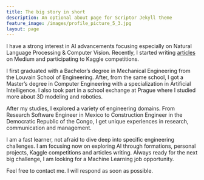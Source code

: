 ```yaml
---
title: The big story in short
description: An optional about page for Scriptor Jekyll theme
feature_image: /images/profile_picture_5_3.jpg
layout: page
---
```

I have a strong interest in AI advancements focusing especially on Natural Language Processing & Computer Vision. Recently, I started writing [articles](https://medium.com/@maximilienroberti) on Medium and participating to Kaggle competitions.

I first graduated with a Bachelor’s degree in Mechanical Engineering from the Louvain School of Engineering. After, from the same school, I got a Master’s degree in Computer Engineering with a specialization in Artificial Intelligence. I also took part in a school exchange at Prague where I studied more about 3D modeling and robotics. 

After my studies, I explored a variety of engineering domains. From Research Software Engineer in Mexico to Construction Engineer in the Democratic Republic of the Congo, I get unique experiences in research, communication and management.

I am a fast learner, not afraid to dive deep into specific engineering challenges. I am focusing now on exploring AI through formations, personal projects, Kaggle competitions and articles writing. Always ready for the next big challenge, I am looking for a Machine Learning job opportunity.

Feel free to contact me. I will respond as soon as possible.
